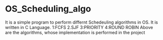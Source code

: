 # OS_Scheduling_algo

It is a simple program to perform differnt Schedeuling algorithms in OS. It is written in C Language.
1:FCFS
2.SJF
3:PRIORITY
4:ROUND ROBIN
Above are the algorithms, whose implementation is performed in the project

